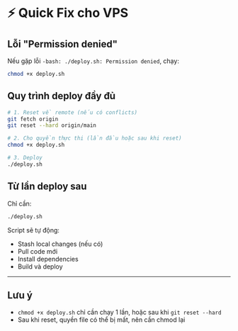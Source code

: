 # ⚡ Quick Fix cho VPS

## Lỗi "Permission denied"

Nếu gặp lỗi `-bash: ./deploy.sh: Permission denied`, chạy:

```bash
chmod +x deploy.sh
```

## Quy trình deploy đầy đủ

```bash
# 1. Reset về remote (nếu có conflicts)
git fetch origin
git reset --hard origin/main

# 2. Cho quyền thực thi (lần đầu hoặc sau khi reset)
chmod +x deploy.sh

# 3. Deploy
./deploy.sh
```

## Từ lần deploy sau

Chỉ cần:

```bash
./deploy.sh
```

Script sẽ tự động:
- Stash local changes (nếu có)
- Pull code mới
- Install dependencies
- Build và deploy

---

## Lưu ý

- `chmod +x deploy.sh` chỉ cần chạy 1 lần, hoặc sau khi `git reset --hard`
- Sau khi reset, quyền file có thể bị mất, nên cần chmod lại

